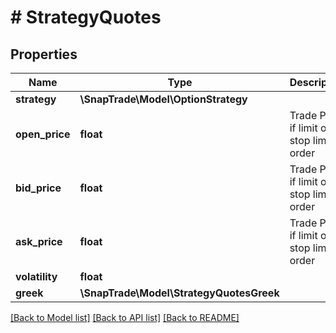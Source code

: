 # # StrategyQuotes

## Properties

Name | Type | Description | Notes
------------ | ------------- | ------------- | -------------
**strategy** | **\SnapTrade\Model\OptionStrategy** |  | [optional]
**open_price** | **float** | Trade Price if limit or stop limit order | [optional]
**bid_price** | **float** | Trade Price if limit or stop limit order | [optional]
**ask_price** | **float** | Trade Price if limit or stop limit order | [optional]
**volatility** | **float** |  | [optional]
**greek** | **\SnapTrade\Model\StrategyQuotesGreek** |  | [optional]

[[Back to Model list]](../../README.md#models) [[Back to API list]](../../README.md#endpoints) [[Back to README]](../../README.md)
